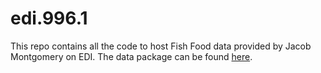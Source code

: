 # edi.996.1
This repo contains all the code to host Fish Food data provided by Jacob Montgomery on EDI. The data package can be found [here](https://portal.edirepository.org/nis/mapbrowse?packageid=edi.996.1). 
